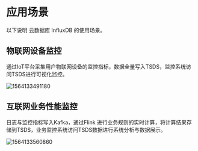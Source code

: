 # 应用场景

以下说明 云数据库 InfluxDB 的使用场景。

## 物联网设备监控

通过IoT平台采集用户物联网设备的监控指标，数据全量写入TSDS，监控系统访问TSDS进行可视化监控。

![1564133491180](.../.../.../.../.../image/JCS-for-InfluxDB/1564133491180.png)

## 互联网业务性能监控

日志与监控指标写入Kafka，通过Flink 进行业务规则的实时计算，将计算结果存储到TSDS，业务监控系统访问TSDS数据进行系统分析与数据展示。

![1564133560860](D:\MD\TSDS\帮助文档\image\JCS-for-InfluxDB\1564133560860.png)

